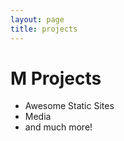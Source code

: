 ```yaml
---
layout: page
title: projects
---
```


# M Projects

 - Awesome Static Sites
 - Media
 - and much more!
